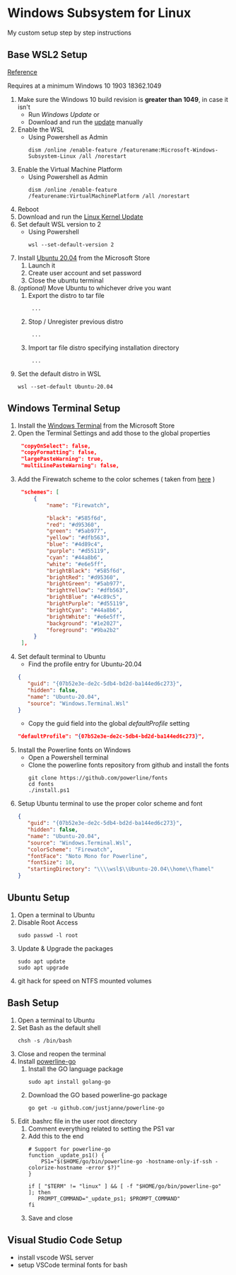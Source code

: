 # Windows Subsystem for Linux
My custom setup step by step instructions

## Base WSL2 Setup 
[Reference](https://docs.microsoft.com/en-us/windows/wsl/install-win10)

Requires at a minimum Windows 10 1903 18362.1049

1. Make sure the Windows 10 build revision is **greater than 1049**, in case it isn't
   - Run *Windows Update* or
   - Download and run the [update](https://www.catalog.update.microsoft.com/Search.aspx?q=KB4566116) manually
1. Enable the WSL
   - Using Powershell as Admin
      ```
      dism /online /enable-feature /featurename:Microsoft-Windows-Subsystem-Linux /all /norestart
      ```
1. Enable the Virtual Machine Platform
   - Using Powershell as Admin
      ```
      dism /online /enable-feature /featurename:VirtualMachinePlatform /all /norestart
      ```
1. Reboot
1. Download and run the [Linux Kernel Update](https://wslstorestorage.blob.core.windows.net/wslblob/wsl_update_x64.msi)
1. Set default WSL version to 2
   - Using Powershell
      ```
      wsl --set-default-version 2
      ```
1. Install [Ubuntu 20.04](https://www.microsoft.com/store/apps/9n6svws3rx71) from the Microsoft Store
   1. Launch it
   1. Create user account and set password
   1. Close the ubuntu terminal
1. *(optional)* Move Ubuntu to whichever drive you want
   1. Export the distro to tar file
      ```
       ...
      ```
   1. Stop / Unregister previous distro
      ```
       ...
      ```
   1. Import tar file distro specifying installation directory
      ```
       ...
      ```
1. Set the default distro in WSL
   ```
   wsl --set-default Ubuntu-20.04
   ```

## Windows Terminal Setup
1. Install the [Windows Terminal](https://aka.ms/terminal) from the Microsoft Store
1. Open the Terminal Settings and add those to the global properties
   ```json
    "copyOnSelect": false,
    "copyFormatting": false,
    "largePasteWarning": true,
    "multiLinePasteWarning": false,
   ```
1. Add the Firewatch scheme to the color schemes ( taken from [here](https://windowsterminalthemes.dev/) )
   ```json
    "schemes": [
        {
            "name": "Firewatch",

            "black": "#585f6d",
            "red": "#d95360",
            "green": "#5ab977",
            "yellow": "#dfb563",
            "blue": "#4d89c4",
            "purple": "#d55119",
            "cyan": "#44a8b6",
            "white": "#e6e5ff",
            "brightBlack": "#585f6d",
            "brightRed": "#d95360",
            "brightGreen": "#5ab977",
            "brightYellow": "#dfb563",
            "brightBlue": "#4c89c5",
            "brightPurple": "#d55119",
            "brightCyan": "#44a8b6",
            "brightWhite": "#e6e5ff",
            "background": "#1e2027",
            "foreground": "#9ba2b2"
        }
    ],
   ```
1. Set default terminal to Ubuntu
   - Find the profile entry for Ubuntu-20.04
   ```json
   {
      "guid": "{07b52e3e-de2c-5db4-bd2d-ba144ed6c273}",
      "hidden": false,
      "name": "Ubuntu-20.04",
      "source": "Windows.Terminal.Wsl"
   }
   ```
   - Copy the guid field into the global *defaultProfile* setting
   ```json
   "defaultProfile": "{07b52e3e-de2c-5db4-bd2d-ba144ed6c273}",
   ```
1. Install the Powerline fonts on Windows
   - Open a Powershell terminal
   - Clone the powerline fonts repository from github and install the fonts
      ```
      git clone https://github.com/powerline/fonts
      cd fonts
      ./install.ps1
      ```
1. Setup Ubuntu terminal to use the proper color scheme and font
   ```json
   {
      "guid": "{07b52e3e-de2c-5db4-bd2d-ba144ed6c273}",
      "hidden": false,
      "name": "Ubuntu-20.04",
      "source": "Windows.Terminal.Wsl",
      "colorScheme": "Firewatch",
      "fontFace": "Noto Mono for Powerline",
      "fontSize": 10,
      "startingDirectory": "\\\\wsl$\\Ubuntu-20.04\\home\\fhamel"
   }
   ```

## Ubuntu Setup
1. Open a terminal to Ubuntu
1. Disable Root Access
   ```
   sudo passwd -l root
   ```
1. Update & Upgrade the packages
   ```
   sudo apt update
   sudo apt upgrade
   ```
1. git hack for speed on NTFS mounted volumes


## Bash Setup
1. Open a terminal to Ubuntu
1. Set Bash as the default shell
   ```
   chsh -s /bin/bash
   ```
1. Close and reopen the terminal
1. Install [powerline-go](https://github.com/justjanne/powerline-go)
   1. Install the GO language package
      ```
      sudo apt install golang-go
      ```
   1. Download the GO based powerline-go package
      ```
      go get -u github.com/justjanne/powerline-go
      ```
1. Edit .bashrc file in the user root directory
   1. Comment everything related to setting the PS1 var
   1. Add this to the end
      ```
      # Support for powerline-go
      function _update_ps1() {
          PS1="$($HOME/go/bin/powerline-go -hostname-only-if-ssh -colorize-hostname -error $?)"
      }

      if [ "$TERM" != "linux" ] && [ -f "$HOME/go/bin/powerline-go" ]; then
         PROMPT_COMMAND="_update_ps1; $PROMPT_COMMAND"
      fi
      ```
   1. Save and close


## Visual Studio Code Setup

- install vscode WSL server
- setup VSCode terminal fonts for bash